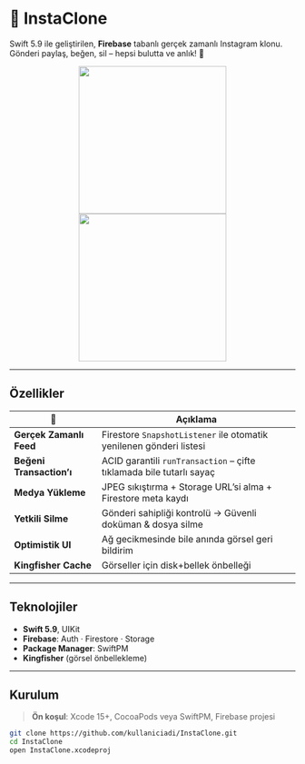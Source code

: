 # 📸 InstaClone

Swift 5.9 ile geliştirilen, **Firebase** tabanlı gerçek zamanlı Instagram klonu.  
Gönderi paylaş, beğen, sil – hepsi bulutta ve anlık! 🚀

<div align="center">
  <img src="Docs/demo_feed.gif" width="260"> <img src="Docs/demo_upload.gif" width="260">
</div>

---

## Özellikler

| 🚀 | Açıklama |
|----|----------|
| **Gerçek Zamanlı Feed** | Firestore `SnapshotListener` ile otomatik yenilenen gönderi listesi |
| **Beğeni Transaction’ı** | ACID garantili `runTransaction` – çifte tıklamada bile tutarlı sayaç |
| **Medya Yükleme** | JPEG sıkıştırma + Storage URL’si alma + Firestore meta kaydı |
| **Yetkili Silme** | Gönderi sahipliği kontrolü -> Güvenli doküman & dosya silme |
| **Optimistik UI** | Ağ gecikmesinde bile anında görsel geri bildirim |
| **Kingfisher Cache** | Görseller için disk+bellek önbelleği |

---

## Teknolojiler

- **Swift 5.9**, UIKit
- **Firebase**: Auth · Firestore · Storage
- **Package Manager**: SwiftPM
- **Kingfisher** (görsel önbellekleme)

---

## Kurulum

> **Ön koşul**: Xcode 15+, CocoaPods veya SwiftPM, Firebase projesi

```bash
git clone https://github.com/kullaniciadi/InstaClone.git
cd InstaClone
open InstaClone.xcodeproj
